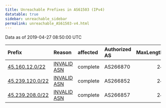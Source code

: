 ```yaml
---
title: Unreachable Prefixes in AS61503 (IPv4)
datatable: true
sidebar: unreachable_sidebar
permalink: unreachable_AS61503-v4.html
---
```


Data as of 2019-04-27 08:50:00 UTC


<div class="datatable-begin"></div>

| Prefix                                                   | Reason                                                                                                 | affected   | Authorized AS   |   MaxLength | Anchor                                         |   unreachable /24s |
|:---------------------------------------------------------|:-------------------------------------------------------------------------------------------------------|:-----------|:----------------|------------:|:-----------------------------------------------|-------------------:|
| [45.160.12.0/22](https://stat.ripe.net/45.160.12.0/22)   | [INVALID ASN](https://rpki-validator.ripe.net/announcement-preview?asn=AS61503&prefix=45.160.12.0/22)  | complete   | AS266870        |          24 | [LACNIC](unreachable_LACNIC_RPKI_Root-v4.html) |                  4 |
| [45.239.120.0/22](https://stat.ripe.net/45.239.120.0/22) | [INVALID ASN](https://rpki-validator.ripe.net/announcement-preview?asn=AS61503&prefix=45.239.120.0/22) | complete   | AS266852        |          24 | [LACNIC](unreachable_LACNIC_RPKI_Root-v4.html) |                  4 |
| [45.239.208.0/22](https://stat.ripe.net/45.239.208.0/22) | [INVALID ASN](https://rpki-validator.ripe.net/announcement-preview?asn=AS61503&prefix=45.239.208.0/22) | complete   | AS266857        |          24 | [LACNIC](unreachable_LACNIC_RPKI_Root-v4.html) |                  4 |

<div class="datatable-end"></div>